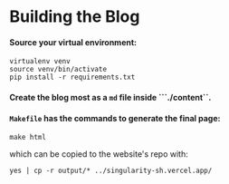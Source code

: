 # Building the Blog

#### Source your virtual environment:

```
virtualenv venv
source venv/bin/activate
pip install -r requirements.txt
```

#### Create the blog most as a ```md``` file inside ```./content``.

#### ```Makefile``` has the commands to generate the final page:

```
make html
```

which can be copied to the website's repo with:

```
yes | cp -r output/* ../singularity-sh.vercel.app/
```

